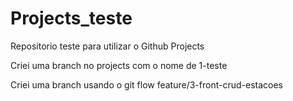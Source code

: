 # Projects_teste
Repositorio teste para utilizar o Github Projects

Criei uma branch no projects com o nome de 1-teste

Criei uma branch usando o git flow feature/3-front-crud-estacoes
